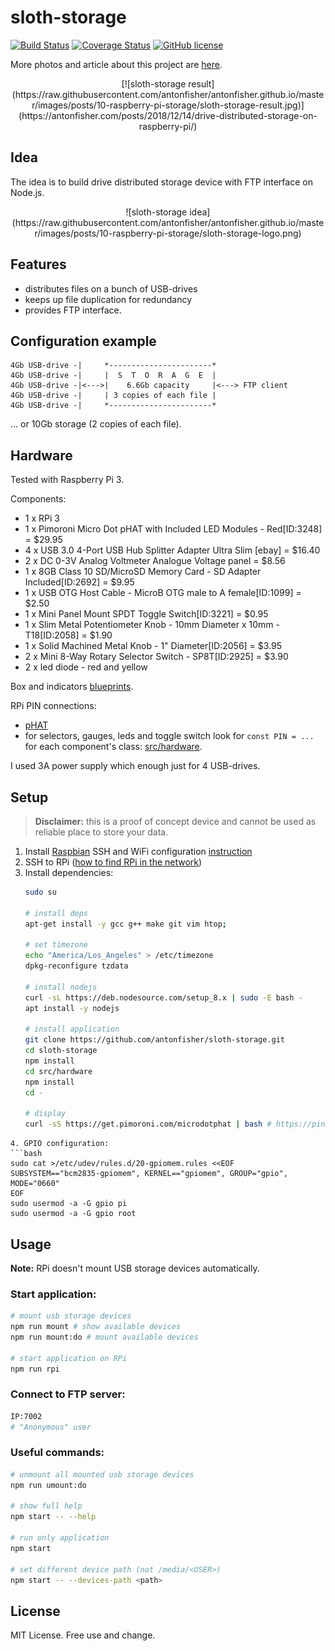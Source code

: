 # sloth-storage

[![Build Status](https://travis-ci.org/antonfisher/sloth-storage.svg?branch=master)](https://travis-ci.org/antonfisher/sloth-storage)
[![Coverage Status](https://coveralls.io/repos/github/antonfisher/sloth-storage/badge.svg?branch=master)](https://coveralls.io/github/antonfisher/sloth-storage?branch=master)
[![GitHub license](https://img.shields.io/github/license/antonfisher/sloth-storage.svg)](https://github.com/antonfisher/sloth-storage/blob/master/LICENSE)

More photos and article about this project are
[here](https://antonfisher.com/posts/2018/12/14/drive-distributed-storage-on-raspberry-pi/).
<center>
[![sloth-storage result](https://raw.githubusercontent.com/antonfisher/antonfisher.github.io/master/images/posts/10-raspberry-pi-storage/sloth-storage-result.jpg)](https://antonfisher.com/posts/2018/12/14/drive-distributed-storage-on-raspberry-pi/)
</center>

## Idea

The idea is to build drive distributed storage device with FTP interface on Node.js.

<center>
![sloth-storage idea](https://raw.githubusercontent.com/antonfisher/antonfisher.github.io/master/images/posts/10-raspberry-pi-storage/sloth-storage-logo.png)
</center>

## Features

- distributes files on a bunch of USB-drives
- keeps up file duplication for redundancy
- provides FTP interface.

## Configuration example

```
4Gb USB-drive -|     *-----------------------*
4Gb USB-drive -|     |  S  T  O  R  A  G  E  |
4Gb USB-drive -|<--->|    6.6Gb capacity     |<---> FTP client
4Gb USB-drive -|     | 3 copies of each file |
4Gb USB-drive -|     *-----------------------*
```
... or 10Gb storage (2 copies of each file).

## Hardware

Tested with Raspberry Pi 3.

Components:
- 1 x RPi 3
- 1 x Pimoroni Micro Dot pHAT with Included LED Modules - Red[ID:3248] = $29.95
- 4 x USB 3.0 4-Port USB Hub Splitter Adapter Ultra Slim [ebay] = $16.40
- 2 x DC 0-3V Analog Voltmeter Analogue Voltage panel = $8.56
- 1 x 8GB Class 10 SD/MicroSD Memory Card - SD Adapter Included[ID:2692] = $9.95
- 1 x USB OTG Host Cable - MicroB OTG male to A female[ID:1099] = $2.50
- 1 x Mini Panel Mount SPDT Toggle Switch[ID:3221] = $0.95
- 1 x Slim Metal Potentiometer Knob - 10mm Diameter x 10mm - T18[ID:2058] = $1.90
- 1 x Solid Machined Metal Knob - 1" Diameter[ID:2056] = $3.95
- 2 x Mini 8-Way Rotary Selector Switch - SP8T[ID:2925] = $3.90
- 2 x led diode - red and yellow

Box and indicators [blueprints](./blueprints).

RPi PIN connections:
- [pHAT](https://pinout.xyz/pinout/micro_dot_phat)
- for selectors, gauges, leds and toggle switch look for `const PIN = ...` for each component's class:
   [src/hardware](src/hardware).

I used 3A power supply which enough just for 4 USB-drives.

## Setup

>**Disclaimer:** this is a proof of concept device and cannot be used as reliable place to store your data.

1. Install [Raspbian](https://www.raspberrypi.org/downloads/raspbian/)
   SSH and WiFi configuration [instruction](https://desertbot.io/blog/setup-pi-zero-w-headless-wifi)
2. SSH to RPi
   ([how to find RPi in the network](https://antonfisher.com/posts/2015/12/04/how-to-find-raspberry-pi-ip-address-dhcp/))
3. Install dependencies:
   ```bash
   sudo su

   # install deps
   apt-get install -y gcc g++ make git vim htop;

   # set timezone
   echo "America/Los_Angeles" > /etc/timezone
   dpkg-reconfigure tzdata

   # install nodejs
   curl -sL https://deb.nodesource.com/setup_8.x | sudo -E bash -
   apt install -y nodejs

   # install application
   git clone https://github.com/antonfisher/sloth-storage.git
   cd sloth-storage
   npm install
   cd src/hardware
   npm install
   cd -

   # display
   curl -sS https://get.pimoroni.com/microdotphat | bash # https://pinout.xyz/pinout/micro_dot_phat
```
4. GPIO configuration:
```bash
sudo cat >/etc/udev/rules.d/20-gpiomem.rules <<EOF
SUBSYSTEM=="bcm2835-gpiomem", KERNEL=="gpiomem", GROUP="gpio", MODE="0660"
EOF
sudo usermod -a -G gpio pi
sudo usermod -a -G gpio root
   ```

## Usage

**Note:** RPi doesn't mount USB storage devices automatically.

### Start application:
```bash
# mount usb storage devices
npm run mount # show available devices
npm run mount:do # mount available devices

# start application on RPi
npm run rpi
```

### Connect to FTP server:
```bash
IP:7002
# "Anonymous" user
```

### Useful commands:
```bash
# unmount all mounted usb storage devices
npm run umount:do

# show full help
npm start -- --help

# run only application
npm start

# set different device path (not /media/<USER>)
npm start -- --devices-path <path>
```

## License
MIT License. Free use and change.
